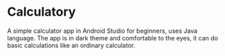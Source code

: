 # Calculatory
A simple calculator app in Android Studio for beginners, uses Java language.
The app is in dark theme and comfortable to the eyes, it can do basic calculations like an ordinary calculator.
